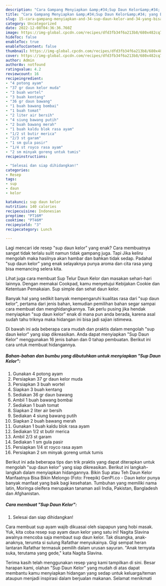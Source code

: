 ```yaml
---
description: "Cara Gampang Menyiapkan &amp;#34;Sup Daun Kelor&amp;#34; yang Bisa Manjain Lidah "
title: "Cara Gampang Menyiapkan &amp;#34;Sup Daun Kelor&amp;#34; yang Bisa Manjain Lidah "
slug: 15-cara-gampang-menyiapkan-and-34-sup-daun-kelor-and-34-yang-bisa-manjain-lidah
category: Uncategorized
date: 2022-12-08T04:36:36.760Z
image: https://img-global.cpcdn.com/recipes/dfd3fb34f6a213b8/680x482cq70/sup-daun-kelor-foto-resep-utama.jpg
hideToc: false
enableToc: true
enableTocContent: false
thumbnail: https://img-global.cpcdn.com/recipes/dfd3fb34f6a213b8/680x482cq70/sup-daun-kelor-foto-resep-utama.jpg
cover: https://img-global.cpcdn.com/recipes/dfd3fb34f6a213b8/680x482cq70/sup-daun-kelor-foto-resep-utama.jpg
author: Admin
authorAv: notfound
ratingvalue: 4.2
reviewcount: 16
recipeingredient:
- "4 potong ayam"
- "37 gr daun kelor muda"
- "3 buah wortel"
- "3 buah kentang"
- "36 gr daun bawang"
- "1 buah bawang bombai"
- "1 buah tomat"
- "2 liter air bersih"
- "4 siung bawang putih"
- "2 buah bawang merah"
- "1 buah kaldu blok rasa ayam"
- "1/2 st butir merica"
- "2/3 st garam"
- "1 sm gula pasir"
- "1/4 st royco rasa ayam"
- "2 sm minyak goreng untuk tumis"
recipeinstructions:

- "Selesai dan siap dihidangkan!"
categories:
- Resep
tags:
- sup
- daun
- kelor

katakunci: sup daun kelor 
nutrition: 140 calories
recipecuisine: Indonesian
preptime: "PT16M"
cooktime: "PT46M"
recipeyield: "3"
recipecategory: Lunch

---
```



Lagi mencari ide resep &#34;sup daun kelor&#34; yang enak? Cara membuatnya sangat tidak terlalu sulit namun tidak gampang juga. Tapi Jika keliru mengolah maka hasilnya akan hambar dan bahkan tidak sedap. Padahal &#34;sup daun kelor&#34; yang enak selayaknya punya aroma dan cita rasa yang bisa memancing selera kita.


Lihat juga cara membuat Sup Telur Daun Kelor dan masakan sehari-hari lainnya. Dengan memakai Cookpad, kamu menyetujui Kebijakan Cookie dan Ketentuan Pemakaian. Sup simple dan sehat daun kelor.

Banyak hal yang sedikit banyak mempengaruhi kualitas rasa dari &#34;sup daun kelor&#34;, pertama dari jenis bahan, kemudian pemilihan bahan segar sampai cara membuat dan menghidangkannya. Tak perlu pusing jika hendak menyiapkan &#34;sup daun kelor&#34; enak di mana pun anda berada, karena asal sudah tahu triknya maka hidangan ini bisa jadi sajian istimewa.


Di bawah ini ada beberapa cara mudah dan praktis dalam mengolah &#34;sup daun kelor&#34; yang siap dikreasikan. Anda dapat menyiapkan &#34;Sup Daun Kelor&#34; menggunakan 16 jenis bahan dan 0 tahap pembuatan. Berikut ini cara untuk membuat hidangannya.

<!--inarticleads1-->

##### Bahan-bahan dan bumbu yang dibutuhkan untuk menyiapkan &#34;Sup Daun Kelor&#34;:

1. Gunakan 4 potong ayam
1. Persiapkan 37 gr daun kelor muda
1. Persiapkan 3 buah wortel
1. Siapkan 3 buah kentang
1. Sediakan 36 gr daun bawang
1. Ambil 1 buah bawang bombai
1. Sediakan 1 buah tomat
1. Siapkan 2 liter air bersih
1. Sediakan 4 siung bawang putih
1. Siapkan 2 buah bawang merah
1. Gunakan 1 buah kaldu blok rasa ayam
1. Sediakan 1/2 st butir merica
1. Ambil 2/3 st garam
1. Sediakan 1 sm gula pasir
1. Persiapkan 1/4 st royco rasa ayam
1. Persiapkan 2 sm minyak goreng untuk tumis


Berikut ini ada beberapa tips dan trik praktis yang dapat diterapkan untuk mengolah &#34;sup daun kelor&#34; yang siap dikreasikan. Berikut ini langkah-langkah dalam menyiapkan hidangannya. Bikin Sup atau Teh Daun Kelor Manfaatnya Bisa Bikin Melongo (Foto: Freepik) GenPI.co - Daun kelor punya banyak manfaat yang baik bagi kesehatan. Tumbuhan yang memiliki nama latin, Moringa oleifera merupakan tanaman asli India, Pakistan, Bangladesh dan Afghanistan. 

<!--inarticleads2-->

##### Cara membuat &#34;Sup Daun Kelor&#34;:


1. Selesai dan siap dihidangkan!

Cara membuat sup ayam wajib dikuasai oleh siapapun yang hobi masak. Yuk, kita coba resep sup ayam daun kelor yang satu ini! Nagita Slavina awalnya mencoba saja membaut sup daun kelor. Tak disangka, anak-anaknya, terumta si sulung Rafathar menyukainya. Gigi sempat heran lantaran Rafathar termasuk pemilih dalam urusan sayuran. &#34;Anak ternyata suka, terutama yang gede,&#34; kata Nagita Slavina. 

Terima kasih telah menggunakan resep yang kami tampilkan di sini. Besar harapan kami, olahan &#34;Sup Daun Kelor&#34; yang mudah di atas dapat membantu kamu menyiapkan hidangan yang sedap untuk keluarga/teman ataupun menjadi inspirasi dalam berjualan makanan. Selamat menikmati
